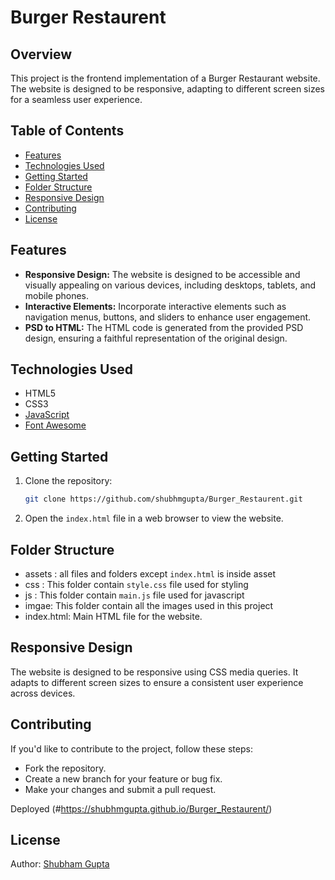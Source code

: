 # Burger Restaurent

## Overview

This project is the frontend implementation of a Burger Restaurant website. The website is designed to be responsive, adapting to different screen sizes for a seamless user experience.

## Table of Contents

- [Features](#features)
- [Technologies Used](#technologies-used)
- [Getting Started](#getting-started)
- [Folder Structure](#folder-structure)
- [Responsive Design](#responsive-design)
- [Contributing](#contributing)
- [License](#license)

## Features

- **Responsive Design:** The website is designed to be accessible and visually appealing on various devices, including desktops, tablets, and mobile phones.
- **Interactive Elements:** Incorporate interactive elements such as navigation menus, buttons, and sliders to enhance user engagement.
- **PSD to HTML:** The HTML code is generated from the provided PSD design, ensuring a faithful representation of the original design.

## Technologies Used

- HTML5
- CSS3
- [JavaScript](https://developer.mozilla.org/en-US/docs/Web/JavaScript)
- [Font Awesome](https://fontawesome.com/)

## Getting Started

1. Clone the repository:

   ```bash
   git clone https://github.com/shubhmgupta/Burger_Restaurent.git

1. Open the `index.html` file in a web browser to view the website.
## Folder Structure
- assets : all files and folders except `index.html` is inside asset
- css : This folder contain `style.css` file used for styling
- js : This folder contain `main.js` file used for javascript
- imgae: This folder contain all the images used in this project
- index.html: Main HTML file for the website.

## Responsive Design
The website is designed to be responsive using CSS media queries. It adapts to different screen sizes to ensure a consistent user experience across devices.

## Contributing
If you'd like to contribute to the project, follow these steps:
  -  Fork the repository.
  -  Create a new branch for your feature or bug fix.
  -  Make your changes and submit a pull request.

Deployed (#https://shubhmgupta.github.io/Burger_Restaurent/)

## License 
Author: [Shubham Gupta](https://github.com/shubhmgupta/)
